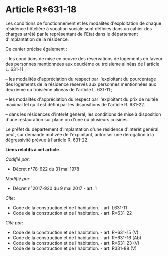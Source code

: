 # Article R*631-18

Les conditions de fonctionnement et les modalités d'exploitation de chaque résidence hôtelière à vocation sociale sont
définies dans un cahier des charges arrêté par le représentant de l'Etat dans le département d'implantation de la résidence. 

Ce cahier précise également : 

– les conditions de mise en oeuvre des réservations de logements en faveur des personnes mentionnées aux deuxième ou
troisième alinéas de l'article L. 631-11 ; 

– les modalités d'appréciation du respect par l'exploitant du pourcentage des logements de la résidence réservés aux
personnes mentionnées aux deuxième ou troisième alinéas de l'article L. 631-11 ; 

– les modalités d'appréciation du respect par l'exploitant du prix de nuitée maximal tel qu'il est défini par les
dispositions de l'article R. 631-22. 

– dans les résidences d'intérêt général, les conditions de mise à disposition d'une restauration sur place ou d'une ou
plusieurs cuisines. 

Le préfet du département d'implantation d'une résidence d'intérêt général peut, sur demande motivée de l'exploitant,
autoriser une dérogation à la dégressivité prévue à l'article R. 631-22.

**Liens relatifs à cet article**

_Codifié par_:

  - Décret n°78-622 du 31 mai 1978

_Modifié par_:

  - Décret n°2017-920 du 9 mai 2017 - art. 1

_Cite_:

  - Code de la construction et de l'habitation. - art. L631-11
  - Code de la construction et de l'habitation. - art. R*631-22

_Cité par_:

  - Code de la construction et de l'habitation. - art. R*631-15 (V)
  - Code de la construction et de l'habitation. - art. R*631-16 (Ab)
  - Code de la construction et de l'habitation. - art. R*631-23 (V)
  - Code de la construction et de l'habitation. - art. R331-88 (V)
